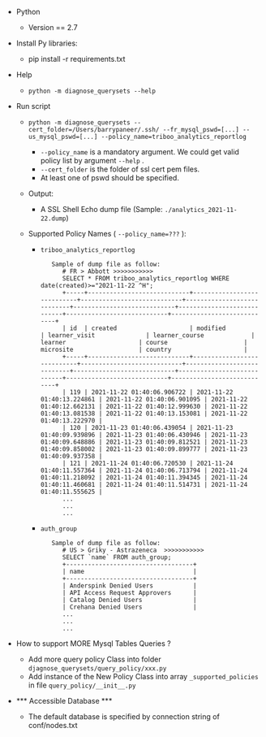  - Python
    - Version == 2.7

 - Install Py libraries:
    - pip install -r requirements.txt
   
 - Help
    - `python -m diagnose_querysets --help`
   
 - Run script
    - `python -m diagnose_querysets --cert_folder=/Users/barrypaneer/.ssh/ --fr_mysql_pswd=[...] --us_mysql_pswd=[...] --policy_name=triboo_analytics_reportlog`
       - `--policy_name` is a mandatory argument. We could get valid policy list by argument `--help` .
       - `--cert_folder` is the folder of ssl cert pem files.
       - At least one of pswd should be specified.
    - Output: 
       - A SSL Shell Echo dump file (Sample: `./analytics_2021-11-22.dump`)

    - Supported Policy Names ( `--policy_name=???` ):
       - `triboo_analytics_reportlog`
         ```
            Sample of dump file as follow:
               # FR > Abbott >>>>>>>>>>>
               SELECT * FROM triboo_analytics_reportlog WHERE date(created)>="2021-11-22 ^H";
               +-----+----------------------------+----------------------------+----------------------------+----------------------------+----------------------------+----------------------------+----------------------------+----------------------------+
               | id  | created                    | modified                   | learner_visit              | learner_course             | learner                    | course                     | microsite                  | country                    |
               +-----+----------------------------+----------------------------+----------------------------+----------------------------+----------------------------+----------------------------+----------------------------+----------------------------+
               | 119 | 2021-11-22 01:40:06.906722 | 2021-11-22 01:40:13.224861 | 2021-11-22 01:40:06.901095 | 2021-11-22 01:40:12.662131 | 2021-11-22 01:40:12.999630 | 2021-11-22 01:40:13.081538 | 2021-11-22 01:40:13.153081 | 2021-11-22 01:40:13.222970 |
               | 120 | 2021-11-23 01:40:06.439054 | 2021-11-23 01:40:09.939896 | 2021-11-23 01:40:06.430946 | 2021-11-23 01:40:09.648886 | 2021-11-23 01:40:09.812521 | 2021-11-23 01:40:09.858002 | 2021-11-23 01:40:09.899777 | 2021-11-23 01:40:09.937358 |
               | 121 | 2021-11-24 01:40:06.720530 | 2021-11-24 01:40:11.557364 | 2021-11-24 01:40:06.713794 | 2021-11-24 01:40:11.218092 | 2021-11-24 01:40:11.394345 | 2021-11-24 01:40:11.460681 | 2021-11-24 01:40:11.514731 | 2021-11-24 01:40:11.555625 |
               ...
               ...
               ...
         ```
       
       - `auth_group`
         ```
            Sample of dump file as follow:
               # US > Griky - Astrazeneca  >>>>>>>>>>> 
               SELECT `name` FROM auth_group;
               +-----------------------------------+
               | name                              |
               +-----------------------------------+
               | Anderspink Denied Users           |
               | API Access Request Approvers      |
               | Catalog Denied Users              |
               | Crehana Denied Users              |
               ...
               ...
               ...
         ```

 - How to support MORE Mysql Tables Queries ?
   - Add more query policy Class into folder `djagnose_querysets/query_policy/xxx.py`
   - Add instance of the New Policy Class into array `_supported_policies` in file `query_policy/__init__.py`

 - *** Accessible Database ***
   - The default database is specified by connection string of conf/nodes.txt 
